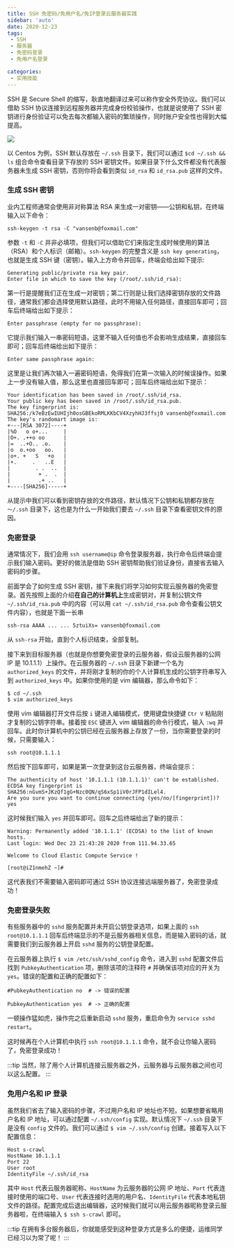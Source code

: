 ```yaml
---
title: SSH 免密码/免用户名/免IP登录云服务器实践
sidebar: 'auto'
date: 2020-12-23
tags:
 - SSH
 - 服务器
 - 免密码登录
 - 免用户名登录

categories:
 - 实用技能
---
```


SSH 是 Secure Shell 的缩写，耿直地翻译过来可以称作安全外壳协议。我们可以借助 SSH 协议连接到远程服务器并完成身份校验操作，也就是说使用了 SSH 密钥进行身份验证可以免去每次都输入密码的繁琐操作，同时账户安全性也得到大幅提高。

![](https://img.weishidong.com/carbon8937589kjahyf87q.png)


以 Centos 为例，SSH 默认存放在 `~/.ssh` 目录下，我们可以通过 `$cd ~/.ssh && ls` 组合命令查看目录下存放的 SSH 密钥文件。如果目录下什么文件都没有代表服务器未生成 SSH 密钥，否则你将会看到类似 `id_rsa` 和 `id_rsa.pub` 这样的文件。

### 生成 SSH 密钥
业内工程师通常会使用非对称算法 RSA 来生成一对密钥——公钥和私钥，在终端输入以下命令：

```
ssh-keygen -t rsa -C "vansenb@foxmail.com"
```

参数 `-t` 和 `-C` 并非必填项，但我们可以借助它们来指定生成时候使用的算法（RSA）和个人标识（邮箱）。`ssh-keygen` 的完整含义是 `ssh key generating`，也就是生成 SSH 键（密钥）。输入上方命令并回车，终端会给出如下提示:
```
Generating public/private rsa key pair.
Enter file in which to save the key (/root/.ssh/id_rsa): 
```
第一行是提醒我们正在生成一对密钥；第二行则是让我们选择密钥存放的文件路径，通常我们都会选择使用默认路径，此时不用输入任何路径，直接回车即可；回车后终端给出如下提示：
```
Enter passphrase (empty for no passphrase): 
```
它提示我们输入一串密码短语，这里不输入任何值也不会影响生成结果，直接回车即可；回车后终端给出如下提示：
```
Enter same passphrase again:
```
这里是让我们再次输入一遍密码短语，免得我们在第一次输入的时候误操作。如果上一步没有输入值，那么这里也直接回车即可；回车后终端给出如下提示：

```
Your identification has been saved in /root/.ssh/id_rsa.
Your public key has been saved in /root/.ssh/id_rsa.pub.
The key fingerprint is:
SHA256:/k7eBzEwIUHIjh0osGBEkoRMLKKbCV4XzyhHJ3ffsj0 vansenb@foxmail.com
The key's randomart image is:
+---[RSA 3072]----+
|%O   o o+...     |
|O+. .++o oo      |
|=  ..+O.. .o.    |
|o  o.+oo   oo.   |
|o+. +   S   +o   |
|+.     .   ..E   |
|        . .  ..  |
|         + .  .  |
|         .+ ..   |
+----[SHA256]-----+

```

从提示中我们可以看到密钥存放的文件路径，默认情况下公钥和私钥都存放在 `～/.ssh` 目录下，这也是为什么一开始我们要去 `~/.ssh` 目录下查看密钥文件的原因。

### 免密登录

通常情况下，我们会用 `ssh username@ip` 命令登录服务器，执行命令后终端会提示我们输入密码。更好的做法是借助 SSH 密钥帮助我们验证身份，直接省去输入密码的步骤。

前面学会了如何生成 SSH 密钥，接下来我们将学习如何实现云服务器的免密登录。首先按照上面的介绍**在自己的计算机上**生成密钥对，并复制公钥文件 `~/.ssh/id_rsa.pub` 中的内容（可以用 `cat ~/.ssh/id_rsa.pub` 命令查看公钥文件内容），也就是下面一长串
```
ssh-rsa AAAA ... ... 5ztuiXs= vansenb@foxmail.com
```
从 `ssh-rsa` 开始，直到个人标识结束，全部复制。

接下来到目标服务器（也就是你想要免密登录的云服务器，假设云服务器的公网 IP 是 10.1.1.1）上操作。在云服务器的 `~/.ssh` 目录下新建一个名为 `authorized_keys` 的文件，并将刚才复制的你的个人计算机生成的公钥字符串写入到 `authorized_keys` 中。如果你使用的是 vim 编辑器，那么命令如下：
```
$ cd ~/.ssh
$ vim authorized_keys 
```
使用 vim 编辑器打开文件后按 `i` 键进入编辑模式，使用键盘快捷键 `Ctr V` 粘贴刚才复制的公钥字符串。接着按 `ESC` 键进入 vim 编辑器的命令行模式，输入 `:wq` 并回车。此时你计算机中的公钥已经在云服务器上存放了一份，当你需要登录的时候，只需要输入：
```
ssh root@10.1.1.1
```
然后按下回车即可，如果是第一次登录到这台云服务器，终端会提示：
```
The authenticity of host '10.1.1.1 (10.1.1.1)' can't be established.
ECDSA key fingerprint is SHA256:nGvmS+JKzQf1gG+Nzc0QN/qS6xSp1iV0rJFP1dILel4.
Are you sure you want to continue connecting (yes/no/[fingerprint])? yes
```
这时候我们输入 `yes` 并回车即可。回车之后终端给出了新的提示：
```
Warning: Permanently added '10.1.1.1' (ECDSA) to the list of known hosts.
Last login: Wed Dec 23 21:43:28 2020 from 111.94.33.65

Welcome to Cloud Elastic Compute Service !

[root@iZ1nmehZ ~]# 
```
这代表我们不需要输入密码即可通过 SSH 协议连接远端服务器了，免密登录成功！

### 免密登录失败

有些服务器中的 `sshd` 服务配置并未开启公钥登录选项，如果上面的 `ssh root@10.1.1.1` 回车后终端显示的不是云服务器相关信息，而是输入密码的话，就需要我们到云服务器上开启 `sshd` 服务的公钥登录配置。


在云服务器上执行 `$ vim /etc/ssh/sshd_config` 命令，进入到 `sshd` 配置文件后找到 `PubkeyAuthentication` 项，删除该项的注释符 `#` 并确保该项对应的开关为 `yes`。错误的配置和正确的配置如下：
```
#PubkeyAuthentication no  # -> 错误的配置

PubkeyAuthentication yes  # -> 正确的配置
```
一顿操作猛如虎，操作完之后重新启动 `sshd` 服务，重启命令为 `service sshd restart`。

这时候再在个人计算机中执行 `ssh root@10.1.1.1` 命令，就不会让你输入密码了，免密登录成功！


:::tip
当然，除了用个人计算机连接云服务器之外，云服务器与云服务器之间也可以这么配置。
:::

### 免用户名和 IP 登录

虽然我们省去了输入密码的步骤，不过用户名和 IP 地址也不短。如果想要省略用户名和 IP 地址，可以通过配置 `~/.ssh/config` 实现。默认情况下 `~/.ssh` 目录下是没有 `config` 文件的。我们可以通过 `$ vim ~/.ssh/config` 创建。接着写入以下配置信息：
```
Host s-crawl
HostName 10.1.1.1
Port 22
User root
IdentityFile ~/.ssh/id_rsa
```

其中 `Host` 代表云服务器昵称、`HostName` 为云服务器的公网 IP 地址、`Port` 代表连接时使用的端口号、`User` 代表连接时选用的用户名、`IdentityFile` 代表本地私钥文件的路径。配置完成后退出编辑器，这时候我们就可以用云服务器昵称登录云服务器啦，在终端输入 `$ ssh s-crawl` 即可。

:::tip
在拥有多台服务器后，你就能感受到这种登录方式是多么的便捷，运维同学已经习以为常了呢！
:::

<Vssue :title="$title" />

